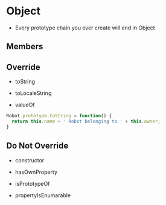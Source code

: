 # Object

- Every prototype chain you ever create will end in Object

## Members

## Override

- toString

- toLocaleString

- valueOf

```javascript
Robot.prototype.toString = function() {
  return this.name + ' Robot belonging to ' + this.owner;
}
```

## Do Not Override

- constructor

- hasOwnProperty

- isPrototypeOf

- propertyIsEnumarable
